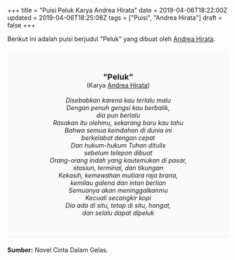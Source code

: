 +++
title = "Puisi Peluk Karya Andrea Hirata"
date = 2019-04-06T18:22:00Z
updated = 2019-04-06T18:25:08Z
tags = ["Puisi", "Andrea Hirata"]
draft = false
+++

<div dir="ltr" style="text-align: left;" trbidi="on"><div dir="ltr" style="text-align: left;" trbidi="on"><div style="text-align: justify;">Berikut ini adalah puisi berjudul "Peluk" yang dibuat oleh <a href="https://ensiklopedia.kemdikbud.go.id/sastra/artikel/Andrea_Hirata" target="_blank">Andrea Hirata</a>. </div><br /><div style="background: #FAFAFA; font-size: 14px; height: auto; margin: 0 auto; padding: 50px; text-align: center; width: auto;"><span style="font-size: 18px;"><b>"Peluk"</b></span><br />(Karya <a href="https://www.sekata.web.id/tags/andrea-hirata" target="_blank">Andrea Hirata</a>) <br /><br /><i>Disebabkan karena kau terlalu malu<br />Dengan penuh gengsi kau berbalik,<br />dia pun berlalu<br />Rasakan itu olehmu, sekarang baru kau tahu<br />Bahwa semua keindahan di dunia ini<br />berkelabat dengan cepat<br />Dan hukum-hukum Tuhan ditulis<br />sebelum telepon dibuat<br />Orang-orang indah yang kautemukan di pasar,<br />stasiun, terminal, dan tikungan<br />Kekasih, kemewahan mutiara raja brana,<br />kemilau galena dan intan berlian<br />Semuanya akan meninggalkanmu<br />Kecuali secangkir kopi<br />Dia ada di situ, tetap di situ, hangat,<br />dan selalu dapat dipeluk</i> </div></div><br /><div style="text-align: justify;"><b>Sumber:</b> Novel Cinta Dalam Gelas.</div></div>
